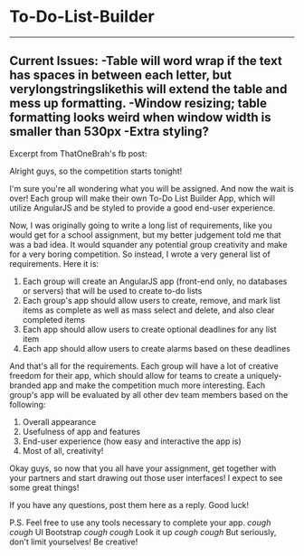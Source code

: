 # To-Do-List-Builder
------------------------------------------------------------------------------------------------------------------------------------
Current Issues:
-Table will word wrap if the text has spaces in between each letter, but verylongstringslikethis will extend the table and mess up formatting.
-Window resizing; table formatting looks weird when window width is smaller than 530px
-Extra styling?
------------------------------------------------------------------------------------------------------------------------------------
Excerpt from ThatOneBrah's fb post:

Alright guys, so the competition starts tonight!

I'm sure you're all wondering what you will be assigned. And now the wait is over!
Each group will make their own To-Do List Builder App, which will utilize AngularJS and be styled to provide a good end-user experience.

Now, I was originally going to write a long list of requirements, like you would get for a school assignment, but my better judgement told me that was a bad idea. It would squander any potential group creativity and make for a very boring competition.
So instead, I wrote a very general list of requirements. Here it is:

1. Each group will create an AngularJS app (front-end only, no databases or servers) that will be used to create to-do lists
2. Each group's app should allow users to create, remove, and mark list items as complete as well as mass select and delete, and also clear completed items
3. Each app should allow users to create optional deadlines for any list item
4. Each app should allow users to create alarms based on these deadlines

And that's all for the requirements. Each group will have a lot of creative freedom for their app, which should allow for teams to create a uniquely-branded app and make the competition much more interesting.
Each group's app will be evaluated by all other dev team members based on the following:

1. Overall appearance
2. Usefulness of app and features
3. End-user experience (how easy and interactive the app is)
4. Most of all, creativity!

Okay guys, so now that you all have your assignment, get together with your partners and start drawing out those user interfaces! I expect to see some great things!

If you have any questions, post them here as a reply. Good luck!

P.S. Feel free to use any tools necessary to complete your app. *cough cough* UI Bootstrap *cough cough* Look it up *cough cough*
But seriously, don't limit yourselves! Be creative!
